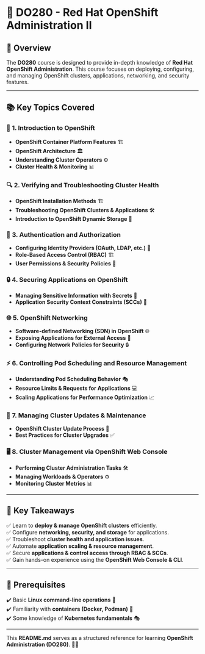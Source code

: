 # 🚀 DO280 - Red Hat OpenShift Administration II

## 📌 Overview
The **DO280** course is designed to provide in-depth knowledge of **Red Hat OpenShift Administration**. This course focuses on deploying, configuring, and managing OpenShift clusters, applications, networking, and security features.

---

## 📚 **Key Topics Covered**

### 🎯 **1. Introduction to OpenShift**
- **OpenShift Container Platform Features** 🏗️
- **OpenShift Architecture** 🏛️
- **Understanding Cluster Operators** ⚙️
- **Cluster Health & Monitoring** 📊

### 🔍 **2. Verifying and Troubleshooting Cluster Health**
- **OpenShift Installation Methods** 🏗️
- **Troubleshooting OpenShift Clusters & Applications** 🛠️
- **Introduction to OpenShift Dynamic Storage** 💾

### 🔐 **3. Authentication and Authorization**
- **Configuring Identity Providers (OAuth, LDAP, etc.)** 🔑
- **Role-Based Access Control (RBAC)** 🏗️
- **User Permissions & Security Policies** 📜

### 🔒 **4. Securing Applications on OpenShift**
- **Managing Sensitive Information with Secrets** 🔑
- **Application Security Context Constraints (SCCs)** 🚧

### 🌐 **5. OpenShift Networking**
- **Software-defined Networking (SDN) in OpenShift** 🌐
- **Exposing Applications for External Access** 🚪
- **Configuring Network Policies for Security** 🔒

### ⚡ **6. Controlling Pod Scheduling and Resource Management**
- **Understanding Pod Scheduling Behavior** 🎭
- **Resource Limits & Requests for Applications** 💻
- **Scaling Applications for Performance Optimization** 📈

### 🔄 **7. Managing Cluster Updates & Maintenance**
- **OpenShift Cluster Update Process** 🔄
- **Best Practices for Cluster Upgrades** ✅

### 🖥️ **8. Cluster Management via OpenShift Web Console**
- **Performing Cluster Administration Tasks** 🛠️
- **Managing Workloads & Operators** ⚙️
- **Monitoring Cluster Metrics** 📊

---

## 🎯 **Key Takeaways**
✅ Learn to **deploy & manage OpenShift clusters** efficiently.  
✅ Configure **networking, security, and storage** for applications.  
✅ Troubleshoot **cluster health and application issues**.  
✅ Automate **application scaling & resource management**.  
✅ Secure **applications & control access through RBAC & SCCs**.  
✅ Gain hands-on experience using the **OpenShift Web Console & CLI**.  

---

## 🔑 **Prerequisites**
✔️ Basic **Linux command-line operations** 🐧  
✔️ Familiarity with **containers (Docker, Podman)** 🐳  
✔️ Some knowledge of **Kubernetes fundamentals** 🎭  

---

This **README.md** serves as a structured reference for learning **OpenShift Administration (DO280)**. 🚀🔥

